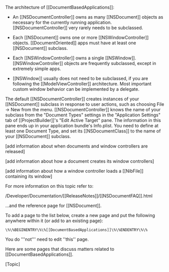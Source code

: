 

The architecture of [[DocumentBasedApplications]]:


* An [[NSDocumentController]] owns as many [[NSDocument]] objects as necessary for the currently running application.  [[NSDocumentController]] very rarely needs to be subclassed.

* Each [[NSDocument]] owns one or more [[NSWindowController]] objects.  [[DocumentOriented]] apps must have at least one [[NSDocument]] subclass.

* Each [[NSWindowController]] owns a single [[NSWindow]].  [[NSWindowController]] objects are frequently subclassed, except in extremely simple apps.

* [[NSWindow]] usually does not need to be subclassed, if you are following the [[ModelViewController]] architecture.  Most important custom window behavior can be implemented by a delegate.


The default [[NSDocumentController]] creates instances of your [[NSDocument]] subclass in response to user actions, such as choosing File -> New from the menu.  [[NSDocumentController]] knows the name of your subclass from the "Document Types" settings in the "Application Settings" tab of [[ProjectBuilder]]'s "Edit Active Target" pane.  The information in this pane ends up in your application bundle's Info.plist.  You need to define at least one Document Type, and set its [[NSDocumentClass]] to the name of your [[NSDocument]] subclass.

[add information about when documents and window controllers are released]

[add information about how a document creates its window controllers]

[add information about how a window controller loads a [[NibFile]] containing its window]

For more information on this topic refer to:

/Developer/Documentation/[[ReleaseNotes]]/[[NSDocumentFAQ]].html

...and the reference page for [[NSDocument]].

To add a page to the list below, create a new page and put the following anywhere within it (or add to an existing page):

<code>\\%\\%BEGINENTRY\\%\\%[[DocumentBasedApplications]]\\%\\%ENDENTRY\\%\\% </code>

You do '''not''' need to edit
''this'' page.

Here are some pages that discuss matters related to [[DocumentBasedApplications]].

[Topic]